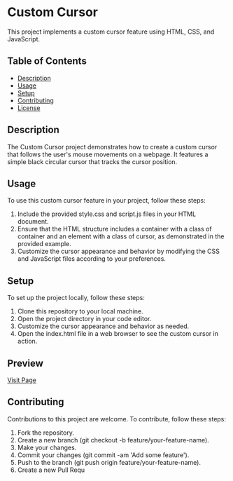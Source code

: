 # Custom Cursor

This project implements a custom cursor feature using HTML, CSS, and JavaScript.

## Table of Contents

- [Description](#description)
- [Usage](#usage)
- [Setup](#setup)
- [Contributing](#contributing)
- [License](#license)

## Description

The Custom Cursor project demonstrates how to create a custom cursor that follows the user's mouse movements on a webpage. It features a simple black circular cursor that tracks the cursor position.

## Usage

To use this custom cursor feature in your project, follow these steps:

1. Include the provided style.css and script.js files in your HTML document.
2. Ensure that the HTML structure includes a container with a class of container and an element with a class of cursor, as demonstrated in the provided example.
3. Customize the cursor appearance and behavior by modifying the CSS and JavaScript files according to your preferences.

## Setup

To set up the project locally, follow these steps:

1. Clone this repository to your local machine.
2. Open the project directory in your code editor.
3. Customize the cursor appearance and behavior as needed.
4. Open the index.html file in a web browser to see the custom cursor in action.


## Preview

<a href='https://itz-gaurav74.github.io/Custom-Cursor-Js/'>Visit Page</a>

## Contributing

Contributions to this project are welcome. To contribute, follow these steps:

1. Fork the repository.
2. Create a new branch (git checkout -b feature/your-feature-name).
3. Make your changes.
4. Commit your changes (git commit -am 'Add some feature').
5. Push to the branch (git push origin feature/your-feature-name).
6. Create a new Pull Requ

